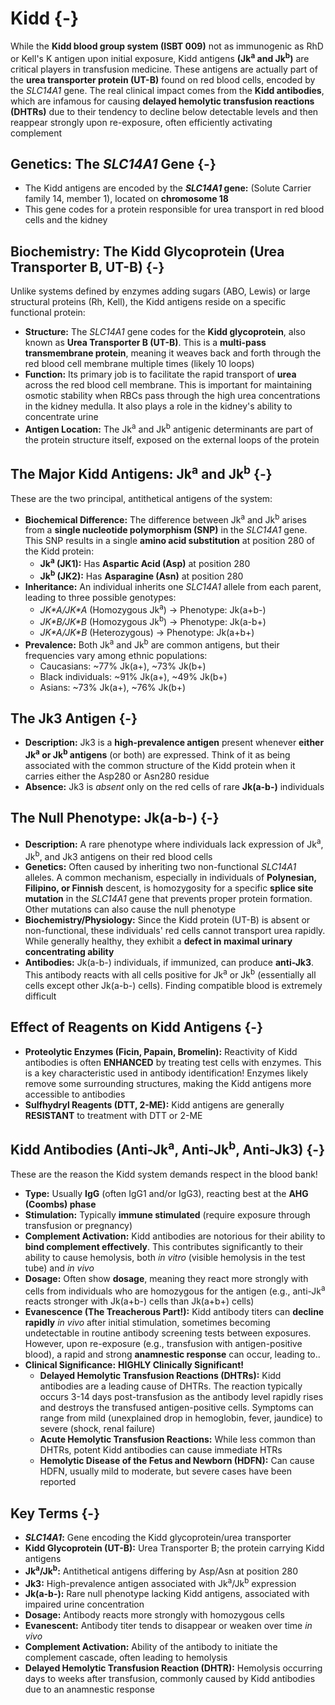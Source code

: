 # Kidd {-}

While the **Kidd blood group system (ISBT 009)** not as immunogenic as RhD or Kell's K antigen upon initial exposure, Kidd antigens **(Jk<sup>a</sup> and Jk<sup>b</sup>)** are critical players in transfusion medicine. These antigens are actually part of the **urea transporter protein (UT-B)** found on red blood cells, encoded by the *SLC14A1* gene. The real clinical impact comes from the **Kidd antibodies**, which are infamous for causing **delayed hemolytic transfusion reactions (DHTRs)** due to their tendency to decline below detectable levels and then reappear strongly upon re-exposure, often efficiently activating complement

## **Genetics: The *SLC14A1* Gene** {-}

*   The Kidd antigens are encoded by the ***SLC14A1* gene:** (Solute Carrier family 14, member 1), located on **chromosome 18**
*   This gene codes for a protein responsible for urea transport in red blood cells and the kidney

## **Biochemistry: The Kidd Glycoprotein (Urea Transporter B, UT-B)** {-}

Unlike systems defined by enzymes adding sugars (ABO, Lewis) or large structural proteins (Rh, Kell), the Kidd antigens reside on a specific functional protein:

*   **Structure:** The *SLC14A1* gene codes for the **Kidd glycoprotein**, also known as **Urea Transporter B (UT-B)**. This is a **multi-pass transmembrane protein**, meaning it weaves back and forth through the red blood cell membrane multiple times (likely 10 loops)
*   **Function:** Its primary job is to facilitate the rapid transport of **urea** across the red blood cell membrane. This is important for maintaining osmotic stability when RBCs pass through the high urea concentrations in the kidney medulla. It also plays a role in the kidney's ability to concentrate urine
*   **Antigen Location:** The Jk<sup>a</sup> and Jk<sup>b</sup> antigenic determinants are part of the protein structure itself, exposed on the external loops of the protein

## **The Major Kidd Antigens: Jk<sup>a</sup> and Jk<sup>b</sup>** {-}

These are the two principal, antithetical antigens of the system:

*   **Biochemical Difference:** The difference between Jk<sup>a</sup> and Jk<sup>b</sup> arises from a **single nucleotide polymorphism (SNP)** in the *SLC14A1* gene. This SNP results in a single **amino acid substitution** at position 280 of the Kidd protein:
    *   **Jk<sup>a</sup> (JK1):** Has **Aspartic Acid (Asp)** at position 280
    *   **Jk<sup>b</sup> (JK2):** Has **Asparagine (Asn)** at position 280
*   **Inheritance:** An individual inherits one *SLC14A1* allele from each parent, leading to three possible genotypes:
    *   *JK\*A/JK\*A* (Homozygous Jk<sup>a</sup>) → Phenotype: Jk(a+b-)
    *   *JK\*B/JK\*B* (Homozygous Jk<sup>b</sup>) → Phenotype: Jk(a-b+)
    *   *JK\*A/JK\*B* (Heterozygous) → Phenotype: Jk(a+b+)
*   **Prevalence:** Both Jk<sup>a</sup> and Jk<sup>b</sup> are common antigens, but their frequencies vary among ethnic populations:
    *   Caucasians: ~77% Jk(a+), ~73% Jk(b+)
    *   Black individuals: ~91% Jk(a+), ~49% Jk(b+)
    *   Asians: ~73% Jk(a+), ~76% Jk(b+)

## **The Jk3 Antigen** {-}

*   **Description:** Jk3 is a **high-prevalence antigen** present whenever **either Jk<sup>a</sup> or Jk<sup>b</sup> antigens** (or both) are expressed. Think of it as being associated with the common structure of the Kidd protein when it carries either the Asp280 or Asn280 residue
*   **Absence:** Jk3 is *absent* only on the red cells of rare **Jk(a-b-)** individuals

## **The Null Phenotype: Jk(a-b-)** {-}

*   **Description:** A rare phenotype where individuals lack expression of Jk<sup>a</sup>, Jk<sup>b</sup>, and Jk3 antigens on their red blood cells
*   **Genetics:** Often caused by inheriting two non-functional *SLC14A1* alleles. A common mechanism, especially in individuals of **Polynesian, Filipino, or Finnish** descent, is homozygosity for a specific **splice site mutation** in the *SLC14A1* gene that prevents proper protein formation. Other mutations can also cause the null phenotype
*   **Biochemistry/Physiology:** Since the Kidd protein (UT-B) is absent or non-functional, these individuals' red cells cannot transport urea rapidly. While generally healthy, they exhibit a **defect in maximal urinary concentrating ability**
*   **Antibodies:** Jk(a-b-) individuals, if immunized, can produce **anti-Jk3**. This antibody reacts with all cells positive for Jk<sup>a</sup> or Jk<sup>b</sup> (essentially all cells except other Jk(a-b-) cells). Finding compatible blood is extremely difficult

## **Effect of Reagents on Kidd Antigens** {-}

*   **Proteolytic Enzymes (Ficin, Papain, Bromelin):** Reactivity of Kidd antibodies is often **ENHANCED** by treating test cells with enzymes. This is a key characteristic used in antibody identification! Enzymes likely remove some surrounding structures, making the Kidd antigens more accessible to antibodies
*   **Sulfhydryl Reagents (DTT, 2-ME):** Kidd antigens are generally **RESISTANT** to treatment with DTT or 2-ME

## **Kidd Antibodies (Anti-Jk<sup>a</sup>, Anti-Jk<sup>b</sup>, Anti-Jk3)** {-}

These are the reason the Kidd system demands respect in the blood bank!

*   **Type:** Usually **IgG** (often IgG1 and/or IgG3), reacting best at the **AHG (Coombs) phase**
*   **Stimulation:** Typically **immune stimulated** (require exposure through transfusion or pregnancy)
*   **Complement Activation:** Kidd antibodies are notorious for their ability to **bind complement effectively**. This contributes significantly to their ability to cause hemolysis, both *in vitro* (visible hemolysis in the test tube) and *in vivo*
*   **Dosage:** Often show **dosage**, meaning they react more strongly with cells from individuals who are homozygous for the antigen (e.g., anti-Jk<sup>a</sup> reacts stronger with Jk(a+b-) cells than Jk(a+b+) cells)
*   **Evanescence (The Treacherous Part!):** Kidd antibody titers can **decline rapidly** *in vivo* after initial stimulation, sometimes becoming undetectable in routine antibody screening tests between exposures. However, upon re-exposure (e.g., transfusion with antigen-positive blood), a rapid and strong **anamnestic response** can occur, leading to..
*   **Clinical Significance:** **HIGHLY Clinically Significant!**
    *   **Delayed Hemolytic Transfusion Reactions (DHTRs):** Kidd antibodies are a leading cause of DHTRs. The reaction typically occurs 3-14 days post-transfusion as the antibody level rapidly rises and destroys the transfused antigen-positive cells. Symptoms can range from mild (unexplained drop in hemoglobin, fever, jaundice) to severe (shock, renal failure)
    *   **Acute Hemolytic Transfusion Reactions:** While less common than DHTRs, potent Kidd antibodies can cause immediate HTRs
    *   **Hemolytic Disease of the Fetus and Newborn (HDFN):** Can cause HDFN, usually mild to moderate, but severe cases have been reported

## **Key Terms** {-}

*   ***SLC14A1*:** Gene encoding the Kidd glycoprotein/urea transporter
*   **Kidd Glycoprotein (UT-B):** Urea Transporter B; the protein carrying Kidd antigens
*   **Jk<sup>a</sup>/Jk<sup>b</sup>:** Antithetical antigens differing by Asp/Asn at position 280
*   **Jk3:** High-prevalence antigen associated with Jk<sup>a</sup>/Jk<sup>b</sup> expression
*   **Jk(a-b-):** Rare null phenotype lacking Kidd antigens, associated with impaired urine concentration
*   **Dosage:** Antibody reacts more strongly with homozygous cells
*   **Evanescent:** Antibody titer tends to disappear or weaken over time *in vivo*
*   **Complement Activation:** Ability of the antibody to initiate the complement cascade, often leading to hemolysis
*   **Delayed Hemolytic Transfusion Reaction (DHTR):** Hemolysis occurring days to weeks after transfusion, commonly caused by Kidd antibodies due to an anamnestic response
